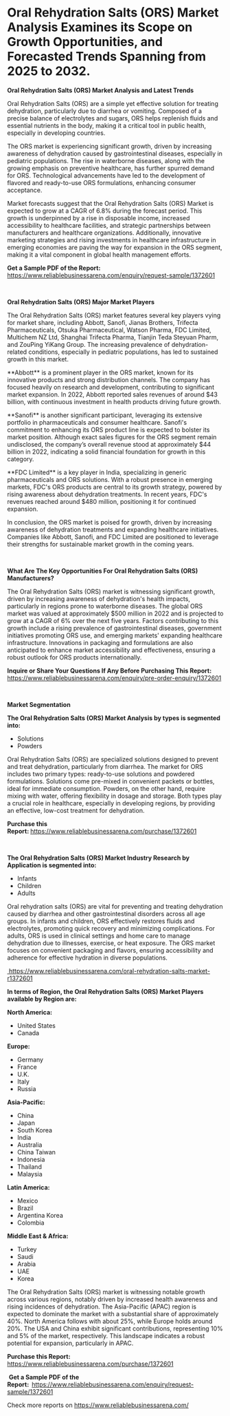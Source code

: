<p><h1>Oral Rehydration Salts (ORS) Market Analysis Examines its Scope on Growth Opportunities, and Forecasted Trends Spanning from 2025 to 2032.</h1></p><p><strong>Oral Rehydration Salts (ORS) Market Analysis and Latest Trends</strong></p>
<p><p>Oral Rehydration Salts (ORS) are a simple yet effective solution for treating dehydration, particularly due to diarrhea or vomiting. Composed of a precise balance of electrolytes and sugars, ORS helps replenish fluids and essential nutrients in the body, making it a critical tool in public health, especially in developing countries.</p><p>The ORS market is experiencing significant growth, driven by increasing awareness of dehydration caused by gastrointestinal diseases, especially in pediatric populations. The rise in waterborne diseases, along with the growing emphasis on preventive healthcare, has further spurred demand for ORS. Technological advancements have led to the development of flavored and ready-to-use ORS formulations, enhancing consumer acceptance.</p><p>Market forecasts suggest that the Oral Rehydration Salts (ORS) Market is expected to grow at a CAGR of 6.8% during the forecast period. This growth is underpinned by a rise in disposable income, increased accessibility to healthcare facilities, and strategic partnerships between manufacturers and healthcare organizations. Additionally, innovative marketing strategies and rising investments in healthcare infrastructure in emerging economies are paving the way for expansion in the ORS segment, making it a vital component in global health management efforts.</p></p>
<p><strong>Get a Sample PDF of the Report:&nbsp;</strong> <a href="https://www.reliablebusinessarena.com/enquiry/request-sample/1372601?utm_campaign=2800&utm_medium=2&utm_source=Github&utm_content=ia&utm_term=22032025&utm_id=oral-rehydration-salts-ors">https://www.reliablebusinessarena.com/enquiry/request-sample/1372601</a></p>
<p>&nbsp;</p>
<p><strong>Oral Rehydration Salts (ORS) Major Market Players</strong></p>
<p><p>The Oral Rehydration Salts (ORS) market features several key players vying for market share, including Abbott, Sanofi, Jianas Brothers, Trifecta Pharmaceuticals, Otsuka Pharmaceutical, Watson Pharma, FDC Limited, Multichem NZ Ltd, Shanghai Trifecta Pharma, Tianjin Teda Steyuan Pharm, and ZouPing YiKang Group. The increasing prevalence of dehydration-related conditions, especially in pediatric populations, has led to sustained growth in this market.</p><p>**Abbott** is a prominent player in the ORS market, known for its innovative products and strong distribution channels. The company has focused heavily on research and development, contributing to significant market expansion. In 2022, Abbott reported sales revenues of around $43 billion, with continuous investment in health products driving future growth.</p><p>**Sanofi** is another significant participant, leveraging its extensive portfolio in pharmaceuticals and consumer healthcare. Sanofi's commitment to enhancing its ORS product line is expected to bolster its market position. Although exact sales figures for the ORS segment remain undisclosed, the company’s overall revenue stood at approximately $44 billion in 2022, indicating a solid financial foundation for growth in this category.</p><p>**FDC Limited** is a key player in India, specializing in generic pharmaceuticals and ORS solutions. With a robust presence in emerging markets, FDC's ORS products are central to its growth strategy, powered by rising awareness about dehydration treatments. In recent years, FDC's revenues reached around $480 million, positioning it for continued expansion.</p><p>In conclusion, the ORS market is poised for growth, driven by increasing awareness of dehydration treatments and expanding healthcare initiatives. Companies like Abbott, Sanofi, and FDC Limited are positioned to leverage their strengths for sustainable market growth in the coming years.</p></p>
<p>&nbsp;</p>
<p><strong>What Are The Key Opportunities For Oral Rehydration Salts (ORS) Manufacturers?</strong></p>
<p><p>The Oral Rehydration Salts (ORS) market is witnessing significant growth, driven by increasing awareness of dehydration's health impacts, particularly in regions prone to waterborne diseases. The global ORS market was valued at approximately $500 million in 2022 and is projected to grow at a CAGR of 6% over the next five years. Factors contributing to this growth include a rising prevalence of gastrointestinal diseases, government initiatives promoting ORS use, and emerging markets' expanding healthcare infrastructure. Innovations in packaging and formulations are also anticipated to enhance market accessibility and effectiveness, ensuring a robust outlook for ORS products internationally.</p></p>
<p><strong>Inquire or Share Your Questions If Any Before Purchasing This Report:</strong> <a href="https://www.reliablebusinessarena.com/enquiry/pre-order-enquiry/1372601?utm_campaign=2800&utm_medium=2&utm_source=Github&utm_content=ia&utm_term=22032025&utm_id=oral-rehydration-salts-ors">https://www.reliablebusinessarena.com/enquiry/pre-order-enquiry/1372601</a></p>
<p>&nbsp;</p>
<p><strong>Market Segmentation</strong></p>
<p><strong>The Oral Rehydration Salts (ORS) Market Analysis by types is segmented into:</strong></p>
<p><ul><li>Solutions</li><li>Powders</li></ul></p>
<p><p>Oral Rehydration Salts (ORS) are specialized solutions designed to prevent and treat dehydration, particularly from diarrhea. The market for ORS includes two primary types: ready-to-use solutions and powdered formulations. Solutions come pre-mixed in convenient packets or bottles, ideal for immediate consumption. Powders, on the other hand, require mixing with water, offering flexibility in dosage and storage. Both types play a crucial role in healthcare, especially in developing regions, by providing an effective, low-cost treatment for dehydration.</p></p>
<p><strong>Purchase this Report:&nbsp;</strong><a href="https://www.reliablebusinessarena.com/purchase/1372601?utm_campaign=2800&utm_medium=2&utm_source=Github&utm_content=ia&utm_term=22032025&utm_id=oral-rehydration-salts-ors">https://www.reliablebusinessarena.com/purchase/1372601</a></p>
<p>&nbsp;</p>
<p><strong>The Oral Rehydration Salts (ORS) Market Industry Research by Application is segmented into:</strong></p>
<p><ul><li>Infants</li><li>Children</li><li>Adults</li></ul></p>
<p><p>Oral rehydration salts (ORS) are vital for preventing and treating dehydration caused by diarrhea and other gastrointestinal disorders across all age groups. In infants and children, ORS effectively restores fluids and electrolytes, promoting quick recovery and minimizing complications. For adults, ORS is used in clinical settings and home care to manage dehydration due to illnesses, exercise, or heat exposure. The ORS market focuses on convenient packaging and flavors, ensuring accessibility and adherence for effective hydration in diverse populations.</p></p>
<p><a href="https://www.reliablebusinessarena.com/oral-rehydration-salts-market-r1372601?utm_campaign=2800&utm_medium=2&utm_source=Github&utm_content=ia&utm_term=22032025&utm_id=oral-rehydration-salts-ors">&nbsp;https://www.reliablebusinessarena.com/oral-rehydration-salts-market-r1372601</a></p>
<p><strong>In terms of Region, the Oral Rehydration Salts (ORS) Market Players available by Region are:</strong></p>
<p>
    <p> <strong> North America: </strong>
        <ul>
            <li>United States</li>
            <li>Canada</li>
        </ul>
        </p> 
    <p> <strong> Europe: </strong>
        <ul>
            <li>Germany</li>
            <li>France</li>
            <li>U.K.</li>
            <li>Italy</li>
            <li>Russia</li>
        </ul>
        </p> 
    <p> <strong> Asia-Pacific: </strong>
        <ul>
            <li>China</li>
            <li>Japan</li>
            <li>South Korea</li>
            <li>India</li>
            <li>Australia</li>
            <li>China Taiwan</li>
            <li>Indonesia</li>
            <li>Thailand</li>
            <li>Malaysia</li>
        </ul>
        </p> 
    <p> <strong> Latin America: </strong>
        <ul>
            <li>Mexico</li>
            <li>Brazil</li>
            <li>Argentina Korea</li>
            <li>Colombia</li>
        </ul>
        </p> 
    <p> <strong> Middle East & Africa: </strong>
        <ul>
            <li>Turkey</li>
            <li>Saudi</li>
            <li>Arabia</li>
            <li>UAE</li>
            <li>Korea</li>
        </ul>
    </p>
    </p>
<p><p>The Oral Rehydration Salts (ORS) market is witnessing notable growth across various regions, notably driven by increased health awareness and rising incidences of dehydration. The Asia-Pacific (APAC) region is expected to dominate the market with a substantial share of approximately 40%. North America follows with about 25%, while Europe holds around 20%. The USA and China exhibit significant contributions, representing 10% and 5% of the market, respectively. This landscape indicates a robust potential for expansion, particularly in APAC.</p></p>
<p><strong>Purchase this Report: </strong><a href="https://www.reliablebusinessarena.com/purchase/1372601?utm_campaign=2800&utm_medium=2&utm_source=Github&utm_content=ia&utm_term=22032025&utm_id=oral-rehydration-salts-ors">https://www.reliablebusinessarena.com/purchase/1372601</a></p>
<p>&nbsp;<strong>Get a Sample PDF of the Report:&nbsp;&nbsp;</strong><a href="https://www.reliablebusinessarena.com/enquiry/request-sample/1372601?utm_campaign=2800&utm_medium=2&utm_source=Github&utm_content=ia&utm_term=22032025&utm_id=oral-rehydration-salts-ors">https://www.reliablebusinessarena.com/enquiry/request-sample/1372601</a></p>
<p><strong></strong></p>
<p>Check more reports on <a href="https://www.reliablebusinessarena.com/?utm_campaign=2800&utm_medium=2&utm_source=Github&utm_content=ia&utm_term=22032025&utm_id=oral-rehydration-salts-ors">https://www.reliablebusinessarena.com/</a></p>